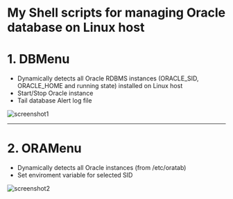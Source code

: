 My Shell scripts for managing Oracle database on Linux host
===========================================================

# 1. DBMenu

- Dynamically detects all Oracle RDBMS instances (ORACLE_SID, ORACLE_HOME and running state) installed on Linux host
- Start/Stop Oracle instance
- Tail database Alert log file

![screenshot1](https://user-images.githubusercontent.com/47243245/52118646-3366f700-2617-11e9-8081-21d2dbb1c860.png)

--------------------------------------------------------------------------------------------------------------------

# 2. ORAMenu

- Dynamically detects all Oracle instances (from /etc/oratab)
- Set enviroment variable for selected SID


![screenshot2](https://user-images.githubusercontent.com/47243245/52119153-7e353e80-2618-11e9-897a-e0957bbe0a94.png)
